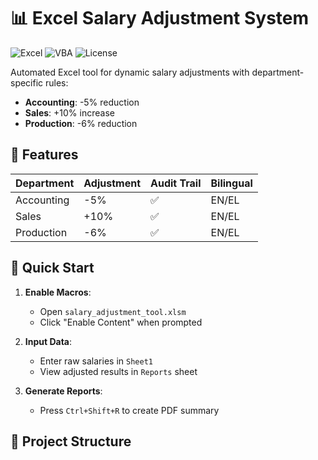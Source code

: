 # 📊 Excel Salary Adjustment System

![Excel](https://img.shields.io/badge/Excel-365+-217346?logo=microsoftexcel)
![VBA](https://img.shields.io/badge/VBA-Macros-8A2BE2)
![License](https://img.shields.io/badge/License-MIT-yellow.svg)

Automated Excel tool for dynamic salary adjustments with department-specific rules:
- **Accounting**: -5% reduction
- **Sales**: +10% increase
- **Production**: -6% reduction

## 🌟 Features

| Department | Adjustment | Audit Trail | Bilingual |
|------------|------------|-------------|-----------|
| Accounting | -5%        | ✅           | EN/EL     |
| Sales      | +10%       | ✅           | EN/EL     |
| Production | -6%        | ✅           | EN/EL     |

## 🚀 Quick Start

1. **Enable Macros**:
   - Open `salary_adjustment_tool.xlsm`
   - Click "Enable Content" when prompted

2. **Input Data**:
   - Enter raw salaries in `Sheet1`
   - View adjusted results in `Reports` sheet

3. **Generate Reports**:
   - Press `Ctrl+Shift+R` to create PDF summary

## 📂 Project Structure

